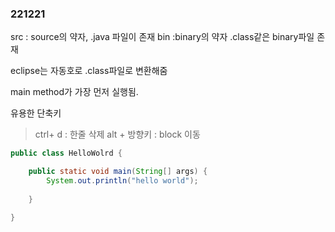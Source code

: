 ### 221221

src : source의 약자,   .java 파일이 존재
bin :binary의 약자 .class같은 binary파일 존재

eclipse는 자동호로 .class파일로 변환해줌

main method가 가장 먼저 실행됨.

유용한 단축키
> ctrl+ d : 한줄 삭제
> alt + 방향키 : block 이동

```java
public class HelloWolrd {

	public static void main(String[] args) {
		System.out.println("hello world");
		
	}

}
```